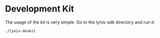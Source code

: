 # Development Kit

The usage of the kit is very simple. Go to the lynis-sdk directory and run it:

```
./lynis-devkit
```

